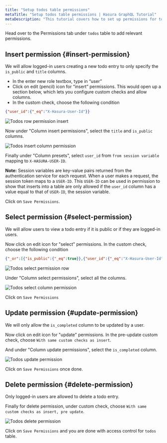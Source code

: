 ```yaml
---
title: "Setup todos table permissions"
metaTitle: "Setup todos table permissions | Hasura GraphQL Tutorial"
metaDescription: "This tutorial covers how to set up permissions for todos table for insert, select, update and delete operations using Hasura console"
---
```


Head over to the Permissions tab under `todos` table to add relevant permissions.

## Insert permission {#insert-permission}

We will allow logged-in users creating a new todo entry to only specify the `is_public` and `title` columns.

- In the enter new role textbox, type in “user”
- Click on edit (pencil) icon for “insert” permissions. This would open up a section below, which lets you configure custom checks and allow columns.
- In the custom check, choose the following condition

```json
{"user_id":{"_eq":"X-Hasura-User-Id"}}
```

![Todos row permission insert](https://graphql-engine-cdn.hasura.io/learn-hasura/assets/graphql-hasura/todos-table-row-permission-insert.png)

Now under "Column insert permissions", select the `title` and `is_public` columns.

![Todos insert column permission](https://graphql-engine-cdn.hasura.io/learn-hasura/assets/graphql-hasura/todos-insert-column-permission.png)

Finally under "Column presets", select `user_id` from `from session variable` mapping to `X-HASURA-USER-ID`.

**Note:** Session variables are key-value pairs returned from the authentication service for each request. When a user makes a request, the session token maps to a `USER-ID`. This `USER-ID` can be used in permission to show that inserts into a table are only allowed if the `user_id` column has a value equal to that of `USER-ID`, the session variable.

Click on `Save Permissions`.

## Select permission {#select-permission}

We will allow users to view a todo entry if it is public or if they are logged-in users.

Now click on edit icon for "select" permissions. In the custom check, choose the following condition

```json
{"_or":[{"is_public":{"_eq":true}},{"user_id":{"_eq":"X-Hasura-User-Id"}}]}
```

![Todos select permission row](https://graphql-engine-cdn.hasura.io/learn-hasura/assets/graphql-hasura/todos-select-permission-row.png)

Under "Column select permissions", select all the columns.

![Todos select column permission](https://graphql-engine-cdn.hasura.io/learn-hasura/assets/graphql-hasura/todos-select-permission-column.png)

Click on `Save Permissions`

## Update permission {#update-permission}

We will only allow the `is_completed` column to be updated by a user.

Now click on edit icon for "update" permissions. In the pre-update custom check, choose `With same custom checks as insert`.

And under "Column update permissions", select the `is_completed` column.

![Todos update permission](https://graphql-engine-cdn.hasura.io/learn-hasura/assets/graphql-hasura/todos-update-permission-pre-update.png)

Click on `Save Permissions` once done.

## Delete permission {#delete-permission}

Only logged-in users are allowed to delete a todo entry.

Finally for delete permission, under custom check, choose `With same custom checks as insert, pre update`.

![Todos delete permission](https://graphql-engine-cdn.hasura.io/learn-hasura/assets/graphql-hasura/todos-delete-permission.png)

Click on `Save Permissions` and you are done with access control for `todos` table.

